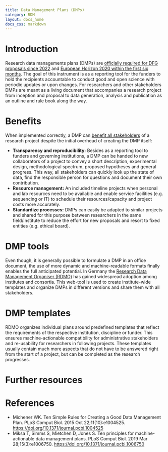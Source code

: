 ```yaml
---
title: Data Management Plans (DMPs)
category: RDM
layout: docs_home
docs_css: markdown
---
```



# Introduction
Research data managements plans (DMPs) are [officially required for DFG proposals since 2022](https://www.dfg.de/en/research_funding/announcements_proposals/2022/info_wissenschaft_22_25/index.html) and [European Horizon 2020 within the first six months](https://ec.europa.eu/research/participants/docs/h2020-funding-guide/cross-cutting-issues/open-access-data-management/data-management_en.htm).
The goal of this instrument is as a reporting tool for the funders to hold the recipients accountable to conduct good and open science with periodic updates or upon changes.
For researchers and other stakeholders DMPs are meant as a living document that accompanies a research project from inception and proposal to data generation, analysis and publication as an outline and rule book along the way.


# Benefits
When implemented correctly, a DMP can [benefit all stakeholders](https://doi.org/10.1371/journal.pcbi.1006750) of a research project despite the initial overhead of creating the DMP itself:

- **Transparency and reproducibility:** Besides as a reporting tool to funders and governing institutions, a DMP can be handed to new collaborators of a project to convey a short description, experimental design, methodological spectrum, proposed hypotheses and general progress.
This way, all stakeholders can quickly look up the state of data, find the responsible person for questions and document their own contribution.
- **Resource management:** An included timeline projects when personal and lab resources need to be available and enable service facilities (e.g. sequencing or IT) to schedule their resources/capacity and project costs more accurately.
- **Standardize processes:** DMPs can easily be adapted to similar projects and shared for this purpose between researchers in the same field/institute to reduce the effort for new proposals and resort to fixed entities (e.g. ethical board).


# DMP tools
Even though, it is generally possible to formulate a DMP in an office document, the use of more dynamic and machine-readable formats finally enables the full anticipated potential.
In Germany the [Research Data Management Organiser (RDMO)](https://rdmorganiser.github.io/) has gained widespread adoption among institutes and consortia.
This web-tool is used to create institute-wide templates and organize DMPs in different versions and share them with all stakeholders.


# DMP templates
RDMO organizes individual plans around predefined templates that reflect the requirements of the respective institution, discipline or funder.
This ensures machine-actionable compatibility for administrative stakeholders and re-usability for researchers in following projects.
These templates usually contain much more aspects that do not have to be answered right from the start of a project, but can be completed as the research progresses.

# Further resources

# References

- Michener WK. Ten Simple Rules for Creating a Good Data Management Plan. PLoS Comput Biol. 2015 Oct 22;11(10):e1004525. https://doi.org/10.1371/journal.pcbi.1004525
- Miksa T, Simms S, Mietchen D, Jones S. Ten principles for machine-actionable data management plans. PLoS Comput Biol. 2019 Mar 28;15(3):e1006750. https://doi.org/10.1371/journal.pcbi.1006750

